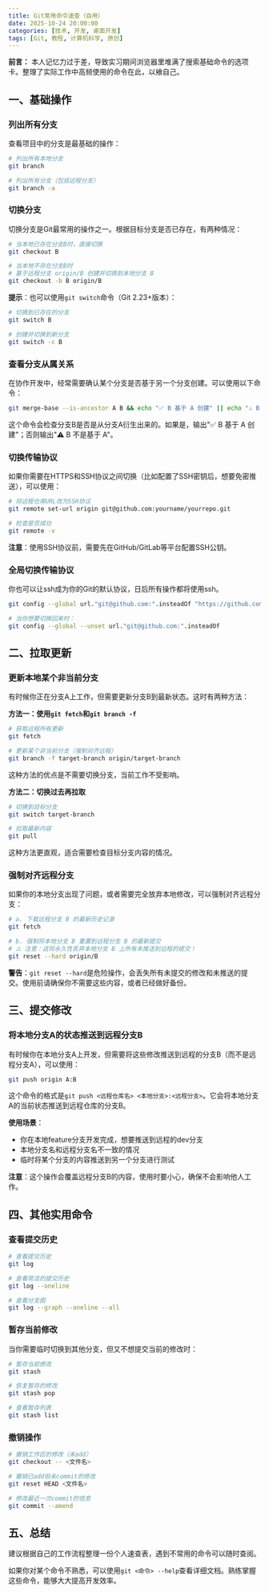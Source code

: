 ```yaml
---
title: Git常用命令速查（自用）
date: 2025-10-24 20:00:00
categories: [技术, 开发, 桌面开发]
tags: [Git, 教程, 计算机科学, 原创]
---
```


**前言：** 本人记忆力过于差，导致实习期间浏览器里堆满了搜索基础命令的选项卡。整理了实际工作中高频使用的命令在此，以飨自己。

<!--more-->

## 一、基础操作

### <b>列出所有分支</b>

查看项目中的分支是最基础的操作：

```sh
# 列出所有本地分支
git branch

# 列出所有分支（包括远程分支）
git branch -a
```

### <b>切换分支</b>

切换分支是Git最常用的操作之一。根据目标分支是否已存在，有两种情况：

```sh
# 当本地已存在分支B时，直接切换
git checkout B

# 当本地不存在分支B时
# 基于远程分支 origin/B 创建并切换到本地分支 B
git checkout -b B origin/B
```

**提示**：也可以使用`git switch`命令（Git 2.23+版本）：
```sh
# 切换到已存在的分支
git switch B

# 创建并切换到新分支
git switch -c B
```

### <b>查看分支从属关系</b>

在协作开发中，经常需要确认某个分支是否基于另一个分支创建。可以使用以下命令：

```sh
git merge-base --is-ancestor A B && echo "✅ B 基于 A 创建" || echo "⚠️ B 不是基于 A"
```

这个命令会检查分支B是否是从分支A衍生出来的。如果是，输出"✅ B 基于 A 创建"；否则输出"⚠️ B 不是基于 A"。

### <b>切换传输协议</b>

如果你需要在HTTPS和SSH协议之间切换（比如配置了SSH密钥后，想要免密推送），可以使用：

```sh
# 将远程仓库URL改为SSH协议
git remote set-url origin git@github.com:yourname/yourrepo.git

# 检查是否成功
git remote -v
```

**注意**：使用SSH协议前，需要先在GitHub/GitLab等平台配置SSH公钥。

### **全局切换传输协议**

你也可以让ssh成为你的Git的默认协议，日后所有操作都将使用ssh。

```sh
git config --global url."git@github.com:".insteadOf "https://github.com/"

# 当你想要切换回来时：
git config --global --unset url."git@github.com:".insteadOf
```

## 二、拉取更新

### <b>更新本地某个非当前分支</b>

有时候你正在分支A上工作，但需要更新分支B到最新状态。这时有两种方法：

**方法一：使用`git fetch`和`git branch -f`**

```sh
# 获取远程所有更新
git fetch

# 更新某个非当前分支（强制对齐远程）
git branch -f target-branch origin/target-branch
```

这种方法的优点是不需要切换分支，当前工作不受影响。

**方法二：切换过去再拉取**

```sh
# 切换到目标分支
git switch target-branch

# 拉取最新内容
git pull
```

这种方法更直观，适合需要检查目标分支内容的情况。

### <b>强制对齐远程分支</b>

如果你的本地分支出现了问题，或者需要完全放弃本地修改，可以强制对齐远程分支：

```sh
# a. 下载远程分支 B 的最新历史记录
git fetch

# b. 强制将本地分支 B 重置到远程分支 B 的最新提交
# ⚠️ 注意：这将永久性丢弃本地分支 B 上所有未推送到远程的提交！
git reset --hard origin/B
```

**警告**：`git reset --hard`是危险操作，会丢失所有未提交的修改和未推送的提交。使用前请确保你不需要这些内容，或者已经做好备份。

## 三、提交修改

### <b>将本地分支A的状态推送到远程分支B</b>

有时候你在本地分支A上开发，但需要将这些修改推送到远程的分支B（而不是远程分支A），可以使用：

```sh
git push origin A:B
```

这个命令的格式是`git push <远程仓库名> <本地分支>:<远程分支>`。它会将本地分支A的当前状态推送到远程仓库的分支B。

**使用场景**：
- 你在本地feature分支开发完成，想要推送到远程的dev分支
- 本地分支名和远程分支名不一致的情况
- 临时将某个分支的内容推送到另一个分支进行测试

**注意**：这个操作会覆盖远程分支B的内容，使用时要小心，确保不会影响他人工作。

## 四、其他实用命令

### <b>查看提交历史</b>

```sh
# 查看提交历史
git log

# 查看简洁的提交历史
git log --oneline

# 查看分支图
git log --graph --oneline --all
```

### <b>暂存当前修改</b>

当你需要临时切换到其他分支，但又不想提交当前的修改时：

```sh
# 暂存当前修改
git stash

# 恢复暂存的修改
git stash pop

# 查看暂存列表
git stash list
```

### <b>撤销操作</b>

```sh
# 撤销工作区的修改（未add）
git checkout -- <文件名>

# 撤销已add但未commit的修改
git reset HEAD <文件名>

# 修改最近一次commit的信息
git commit --amend
```

## 五、总结

建议根据自己的工作流程整理一份个人速查表，遇到不常用的命令可以随时查阅。

如果你对某个命令不熟悉，可以使用`git <命令> --help`查看详细文档。熟练掌握这些命令，能够大大提高开发效率。
